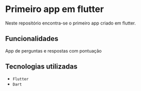 # Primeiro app em flutter
Neste repositório encontra-se o primeiro app criado em flutter.

## Funcionalidades

App de perguntas e respostas com pontuação

## Tecnologias utilizadas
- `Flutter`
- `Dart`
